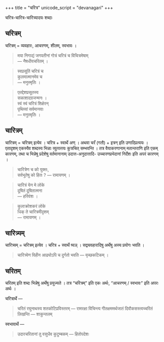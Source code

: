 +++
title = "चरित्र"
unicode_script = "devanagari"
+++

चरित्र-चारित्र-चारित्र्यादयः शब्दाः

## चरित्रम्
चरित्रम् = व्यवहारः, आचरणम्, शीलम्, स्वभावः ।

> मया निगाद्यं जगपतीनां गोत्रं चरित्रं च विचित्रमेषाम्  
> —‌ नैषधीयचरितम् ।

> स्वप्रसूतिं चरित्रं च  
> कुलमात्मानमेव च  
> — मनुस्मृतिः ।

> एतद्देशप्रसूतस्य  
> सकाशादग्रजन्मनः ।  
> स्वं स्वं चरित्रं शिक्षेरन्  
> पृथिव्यां सर्वमानवाः  
> — मनुस्मृतिः ।

## चारित्रम्
चारित्रम् = चरित्रम् इत्येव । चरित्र + स्वार्थे अण् । अथवा चरँ (गतौ) + इत्रन् इति उणादिप्रत्ययः । एतादृशम् एकस्यैव शब्दस्य भिन्नाः व्युत्पत्तयः कुत्रचित् सम्भवन्ति । तत्र वैयाकरणानाम् मतान्तराणि इति एकम् कारणम्, तथा च भिन्नेषु प्रदेशेषु वर्तमानानाम् उदात्त-अनुदात्तादि- उच्चारणप्रभेदानां निर्देशः इति अपरं कारणम् ।   

> चारित्रेण च को युक्तः,  
> सर्वभूतेषु को हितः ? —‌ रामायणम् ।

> चारित्रं येन मे लोके  
> दूषितं दूषितात्मना  
> — हरिवंशः ।

> कुलाक्रोशकरं लोके  
> धिक् ते चारित्रमीदृशम्  
> — रामायणम् ।

## चारित्र्यम्

चारित्र्यम् = चरित्रम् इत्येव । चरित्र + स्वार्थे ष्यञ् । सद्व्यवहारादिषु अर्थेषु अस्य प्रयोगः भवति ।

> चारित्र्येण विहीन आढ्योऽपि च दुर्गतो भवति — मृच्छकटिकम् ।

## चरितम्
चरितम् इति शब्दः भिन्नेषु अर्थेषु प्रयुज्यते । तत्र “चरित्रम्” इति एकः अर्थः, “आचरणम् / स्वभावः” इति अपरः अर्थः  ।

चरित्रार्थे —

> चरितं रघुनाथस्य शतकोटिप्रविस्तरम् — रामरक्षा
> विचिन्त्य गीतक्षममर्थजातं दिवौकसस्त्वच्चरितं लिखन्ति ‌— शाकुन्तलम्

स्वभावार्थे — 

> उदारचरितानां तु वसुधैव कुटुम्बकम् ‌— हितोपदेशः

